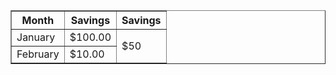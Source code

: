 <!-- <!doctype html> -->
<html lang="en">
<!-- <head>
	<meta charset="UTF-8">
	<title>表格元素</title>
</head> -->
<body>
<table border="1">
  <tr>
    <th>Month</th>
	<th>Savings</th>
    <th>Savings</th>
  </tr>
  <tr>
    <td>January</td>
    <td>$100.00</td>
    <td rowspan="2">$50</td>
  </tr>
  <tr>
    <td>February</td>
    <td>$10.00</td>
  </tr>
</table>
</body>
</html>
